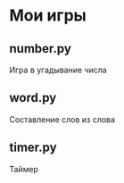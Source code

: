 # Мои игры
## number.py
Игра в угадывание числа
## word.py
Составление слов из слова
## timer.py
Таймер
